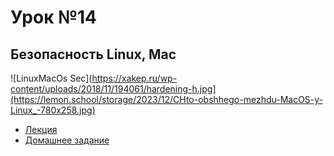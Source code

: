 # Урок №14
## Безопасность Linux, Mac

![LinuxMacOs Sec](https://xakep.ru/wp-content/uploads/2018/11/194061/hardening-h.jpg](https://lemon.school/storage/2023/12/CHto-obshhego-mezhdu-MacOS-y-Linux_-780x258.jpg)

* [Лекция](14-Linux-Mac.pdf)
* [Домашнее задание](HW14.md)
